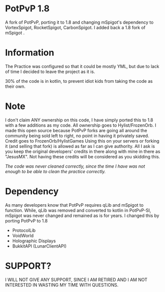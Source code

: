 # PotPvP 1.8
A fork of PotPvP, porting it to 1.8 and changing mSpigot's dependency to VortexSpigot, RocketSpigot, CarbonSpigot. I added back a 1.8 fork of mSpigot .


# Information
The Practice was configured so that it could be mostly YML, but due to lack of time I decided to leave the project as it is.


30% of the code is in kotlin, to prevent idiot kids from taking the code as their own.


# Note
I don't claim ANY ownership on this code, I have simply ported this to 1.8 with a few additions as my code. All ownership goes to Hylist/FrozenOrb. I made this open source because PotPvP forks are going all around the community being sold left to right, no point in having it privately saved.
Credit goes to FrozenOrb/HylistGames
Using this on your servers or forking it (and selling that fork) is allowed as far as I can give authority. All I ask is you keep the original developers' credits in there along with mine in there as "JesusMX". Not having these credits will be considered as you skidding this.

*The code was never cleaned correctly, since the time I have was not enough to be able to clean the practice correctly.*


# Dependency 
As many developers know that PotPvP requires qLib and mSpigot to function. While, qLib was removed and converted to kotlin in PotPvP-SI, mSpigot was never changed and remained as is for years. I changed this by porting PotPvP to 1.8

* ProtocolLib
* VoidWorld
* Holographic Displays
* BukkitAPI (LunarClientAPI)


# SUPPORT? 
I WILL NOT GIVE ANY SUPPORT, SINCE I AM RETIRED AND I AM NOT INTERESTED IN WASTING MY TIME WITH QUESTIONS.
